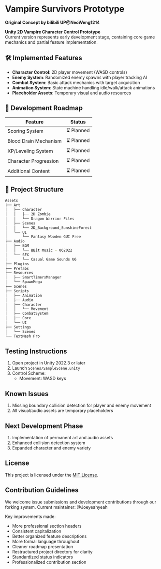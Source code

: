 # Vampire Survivors Prototype  
**Original Concept by bilibili UP@NeoWeng1214**  

**Unity 2D Vampire Character Control Prototype**  
Current version represents early development stage, containing core game mechanics and partial feature implementation.

## 🛠️ Implemented Features
- **Character Control**: 2D player movement (WASD controls)
- **Enemy System**: Randomized enemy spawns with player tracking AI
- **Combat System**: Basic attack mechanics with target acquisition
- **Animation System**: State machine handling idle/walk/attack animations
- **Placeholder Assets**: Temporary visual and audio resources

## 📅 Development Roadmap
| Feature                | Status         |
|-----------------------|----------------|
| Scoring System        | ⌛ Planned     |
| Blood Drain Mechanism | ⌛ Planned     |
| XP/Leveling System    | ⌛ Planned     |
| Character Progression | ⌛ Planned     |
| Additional Content    | ⌛ Planned     |

## 📁 Project Structure
```bash
Assets
├── Art
│   ├── Character
│   │   ├── 2D Zombie
│   │   └── Dragon Warrior Files
│   ├── Scenes
│   │   └── 2D_Background_SunshineForest
│   └── UI
│       └── Fantasy Wooden GUI Free
├── Audio
│   ├── BGM
│   │   └── BBit Music - 062022
│   └── SFX
│       └── Casual Game Sounds U6
├── Plugins
├── Prefabs
├── Resources
│   ├── SmartTimersManager
│   └── SpawnMega
├── Scenes
├── Scripts
│   ├── Animation
│   ├── Audio
│   ├── Character
│   │   └── Movement
│   ├── CombatSystem
│   ├── Core
│   └── UI
├── Settings
│   └── Scenes
└── TextMesh Pro
```

## Testing Instructions
1. Open project in Unity 2022.3 or later
2. Launch `Scenes/SampleScene.unity`
3. Control Scheme:
   - Movement: WASD keys

## Known Issues
1. Missing boundary collision detection for player and enemy movement
2. All visual/audio assets are temporary placeholders

## Next Development Phase
1. Implementation of permanent art and audio assets
2. Enhanced collision detection system
3. Expanded character and enemy variety

## License

This project is licensed under the [MIT License](LICENSE).

## Contribution Guidelines
We welcome issue submissions and development contributions through our forking system. Current maintainer: @Joeyeahyeah  

Key improvements made:
- More professional section headers
- Consistent capitalization
- Better organized feature descriptions
- More formal language throughout
- Cleaner roadmap presentation
- Restructured project directory for clarity
- Standardized status indicators
- Professionalized contribution section